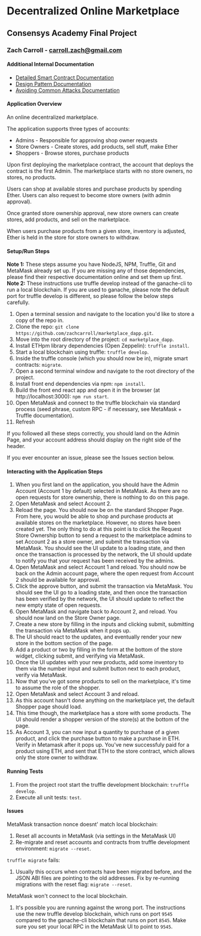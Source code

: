 # Decentralized Online Marketplace
## Consensys Academy Final Project
### Zach Carroll - carroll.zach@gmail.com

#### Additional Internal Documentation
- [Detailed Smart Contract Documentation](documentation/smart_contract_details.md)
- [Design Pattern Documentation](documentation/design_pattern_decisions.md)
- [Avoiding Common Attacks Documentation](documentation/avoiding_common_attacks.md)

#### Application Overview
An online decentralized marketplace. 

The application supports three types of accounts:
- Admins - Responsible for approving shop owner requests
- Store Owners - Create stores, add products, sell stuff, make Ether
- Shoppers - Browse stores, purchase products

Upon first deploying the marketplace contract, the account that deploys the contract is the first Admin. The marketplace starts with no store owners, no stores, no products. 

Users can shop at available stores and purchase products by spending Ether. Users can also request to become store owners (with admin approval).

Once granted store ownership approval, new store owners can create stores, add products, and sell on the marketplace. 

When users purchase products from a given store, inventory is adjusted, Ether is held in the store for store owners to withdraw.

#### Setup/Run Steps
**Note 1:** These steps assume you have NodeJS, NPM, Truffle, Git and MetaMask already set up. If you are missing any of those dependencies, please find their respective documentation online and set them up first.
**Note 2:** These instructions use truffle develop instead of the ganache-cli to run a local blockchain. If you are used to ganache, please note the default port for truffle develop is different, so please follow the below steps carefully. 

1. Open a terminal session and navigate to the location you'd like to store a copy of the repo in. 
1. Clone the repo: `git clone https://github.com/zachcarroll/marketplace_dapp.git`.
1. Move into the root directory of the project: `cd marketplace_dapp`.
1. Install ETHpm library dependencies (Open Zeppelin): `truffle install`.
1. Start a local blockchain using truffle: `truffle develop`.
1. Inside the truffle console (which you should now be in), migrate smart contracts: `migrate`.
1. Open a second terminal window and navigate to the root directory of the project.
1. Install front end dependencies via npm: `npm install`.
1. Build the front end react app and open it in the browser (at http://localhost:3000): `npm run start`.
1. Open MetaMask and connect to the truffle blockchain via standard process (seed phrase, custom RPC - if necessary, see MetaMask + Truffle documentation).
1. Refresh

If you followed all these steps correctly, you should land on the Admin Page, and your account address should display on the right side of the header.

If you ever encounter an issue, please see the Issues section below.

#### Interacting with the Application Steps
1. When you first land on the application, you should have the Admin Account (Account 1 by default) selected in MetaMask. As there are no open requests for store ownership, there is nothing to do on this page.
1. Open MetaMask and select Account 2.
1. Reload the page. You should now be on the standard Shopper Page. From here, you would be able to shop and purchase products at available stores on the marketplace. However, no stores have been created yet. The only thing to do at this point is to click the Request Store Ownership button to send a request to the marketplace admins to set Account 2 as a store owner, and submit the transaction via MetaMask. You should see the UI update to a loading state, and then once the transaction is processed by the network, the UI should update to notify you that your request has been received by the admins.
1. Open MetaMask and select Account 1 and reload. You should now be back on the Admin account page, where the open request from Account 2 should be available for approval.
1. Click the approve button, and submit the transaction via MetaMask. You should see the UI go to a loading state, and then once the transaction has been verified by the network, the UI should update to reflect the new empty state of open requests.
1. Open MetaMask and navigate back to Account 2, and reload. You should now land on the Store Owner page. 
1. Create a new store by filling in the inputs and clicking submit, submitting the transaction via MetaMask when it pops up.
1. The UI should react to the updates, and eventually render your new store in the bottom section of the page.
1. Add a product or two by filling in the form at the bottom of the store widget, clicking submit, and verifying via MetaMask. 
1. Once the UI updates with your new products, add some inventory to them via the number input and submit button next to each product, verify via MetaMask.
1. Now that you've got some products to sell on the marketplace, it's time to assume the role of the shopper.
1. Open MetaMask and select Account 3 and reload.
1. As this account hasn't done anything on the marketplace yet, the default Shopper page should load.
1. This time though, the marketplace has a store with some products. The UI should render a shopper version of the store(s) at the bottom of the page.
1. As Account 3, you can now input a quantity to purchase of a given product, and click the purchase button to make a purchase in ETH. Verify in Metamask after it pops up. You've new successfuly paid for a product using ETH, and sent that ETH to the store contract, which allows only the store owner to withdraw.

#### Running Tests
1. From the project root start the truffle development blockchain: `truffle develop`.
1. Execute all unit tests: `test`.

#### Issues
MetaMask transaction nonce doesnt' match local blockchain:
1. Reset all accounts in MetaMask (via settings in the MetaMask UI)
1. Re-migrate and reset accounts and contracts from truffle development environment: `migrate --reset`.

`truffle migrate` fails:
1. Usually this occurs when contracts have been migrated before, and the JSON ABI files are pointing to the old addresses. Fix by re-running migrations with the reset flag: `migrate --reset`.

MetaMask won't connect to the local blockchain.
1. It's possible you are running against the wrong port. The instructions use the new truffle develop blockchain, which runs on port `9545` compared to the ganache-cli blockchain that runs on port `8545`. Make sure you set your local RPC in the MetaMask UI to point to `9545`.